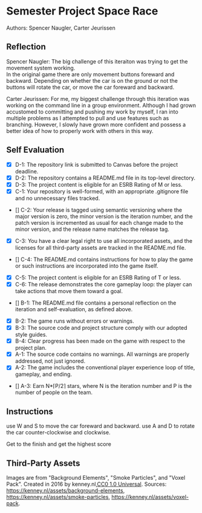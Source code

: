 # Semester Project Space Race
Authors: Spencer Naugler, Carter Jeurissen

## Reflection
Spencer Naugler: The big challenge of this iteraiton was trying to get the movement system working.  
In the original game there are only movement buttons foreward and backward. 
Depending on whether the car is on the ground or not the buttons will rotate the car,
or move the car foreward and backward.

Carter Jeurissen: For me, my biggest challenge through this iteration was working on the command line in a group environment. 
Although I had grown accustomed to committing and pushing my work by myself,
I ran into multiple problems as I attempted to pull and use features such as branching.
However, I slowly have grown more confident and possess a better idea of how to properly work with others in this way.

## Self Evaluation
- [X] D-1: The repository link is submitted to Canvas before the project deadline.
- [X] D-2: The repository contains a README.md file in its top-level directory.
- [X] D-3: The project content is eligible for an ESRB Rating of M or less.
- [X] C-1: Your repository is well-formed, with an appropriate .gitignore file and no unnecessary files tracked.
- [] C-2: Your release is tagged using semantic versioning where the major version is zero, the minor version is the iteration number, and the patch version is incremented as usual for each change made to the minor version, and the release name matches the release tag.
- [X] C-3: You have a clear legal right to use all incorporated assets, and the licenses for all third-party assets are tracked in the README.md file.
- [] C-4: The README.md contains instructions for how to play the game or such instructions are incorporated into the game itself.
- [X] C-5: The project content is eligible for an ESRB Rating of T or less.
- [X] C-6: The release demonstrates the core gameplay loop: the player can take actions that move them toward a goal.
- [] B-1: The README.md file contains a personal reflection on the iteration and self-evaluation, as defined above.
- [X] B-2: The game runs without errors or warnings.
- [X] B-3: The source code and project structure comply with our adopted style guides.
- [X] B-4: Clear progress has been made on the game with respect to the project plan.
- [X] A-1: The source code contains no warnings. All warnings are properly addressed, not just ignored.
- [X] A-2: The game includes the conventional player experience loop of title, gameplay, and ending.
- [] A-3: Earn N*⌈P/2⌉ stars, where N is the iteration number and P is the number of people on the team.

## Instructions
use W and S to move the car foreward and backward.
use A and D to rotate the car counter-clockwise and clockwise.

Get to the finish and get the highest score

## Third-Party Assets

Images are from "Background Elements", "Smoke Particles", and "Voxel Pack". Created in 2016 by kenney.nl,[CC0 1.0 Universal](http://creativecommons.org/publicdomain/zero/1.0/). Sources: https://kenney.nl/assets/background-elements, https://kenney.nl/assets/smoke-particles, https://kenney.nl/assets/voxel-pack.





